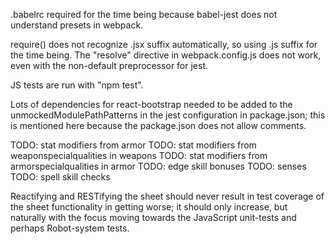 .babelrc required for the time being because babel-jest does not understand
presets in webpack.

require() does not recognize .jsx suffix automatically, so using .js suffix
for the time being.  The "resolve" directive in webpack.config.js does not
work, even with the non-default preprocessor for jest.

JS tests are run with "npm test".

Lots of dependencies for react-bootstrap needed to be added to the
unmockedModulePathPatterns in the jest configuration in package.json; this
is mentioned here because the package.json does not allow comments.

TODO: stat modifiers from armor
TODO: stat modifiers from weaponspecialqualities in weapons
TODO: stat modifiers from armorspecialqualities in armor
TODO: edge skill bonuses
TODO: senses
TODO: spell skill checks

Reactifying and RESTifying the sheet should never result in test
coverage of the sheet functionality in getting worse; it should only increase,
but naturally with the focus moving towards the JavaScript unit-tests and
perhaps Robot-system tests.
